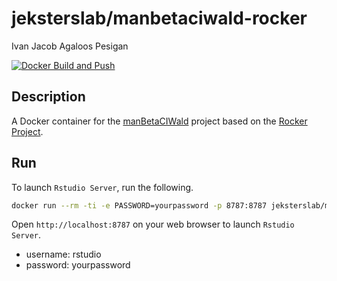 # jeksterslab/manbetaciwald-rocker

Ivan Jacob Agaloos Pesigan

<!-- badges: start -->
[![Docker Build and Push](https://github.com/jeksterslab/docker-manbetaciwald-rocker/actions/workflows/docker-build-push.yml/badge.svg)](https://github.com/jeksterslab/docker-manbetaciwald-rocker/actions/workflows/docker-build-push.yml)
<!-- badges: end -->

## Description

A Docker container for the [manBetaCIWald](https://github.com/jeksterslab/manBetaCIWald) project based on the [Rocker Project](https://rocker-project.org/).

## Run

To launch `Rstudio Server`, run the following.

```bash
docker run --rm -ti -e PASSWORD=yourpassword -p 8787:8787 jeksterslab/manbetaciwald-rocker
```

Open `http://localhost:8787` on your web browser to launch `Rstudio Server`.

- username: rstudio
- password: yourpassword
